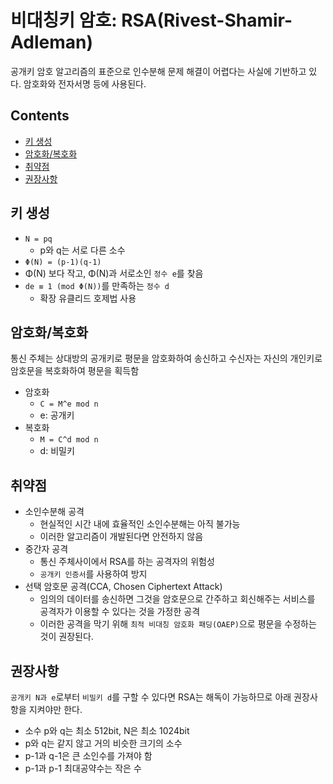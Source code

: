 비대칭키 암호: RSA(Rivest-Shamir-Adleman)
===

공개키 암호 알고리즘의 표준으로 인수분해 문제 해결이 어렵다는 사실에 기반하고 있다. 암호화와 전자서명 등에 사용된다.

Contents
---

- [키 생성](#키-생성)
- [암호화/복호화](#암호화복호화)
- [취약점](#취약점)
- [권장사항](#권장사항)

키 생성
---

- `N = pq`
  - p와 q는 서로 다른 소수
- `Φ(N) = (p-1)(q-1)`
- Φ(N) 보다 작고, Φ(N)과 서로소인 `정수 e`를 찾음
- `de ≡ 1 (mod Φ(N))`를 만족하는 `정수 d`
  - 확장 유클리드 호제법 사용

암호화/복호화
---

통신 주체는 상대방의 공개키로 평문을 암호화하여 송신하고 수신자는 자신의 개인키로 암호문을 복호화하여 평문을 획득함

- 암호화
  - `C = M^e mod n`
  - e: 공개키
- 복호화
  - `M = C^d mod n`
  - d: 비밀키

취약점
---

- 소인수분해 공격
  - 현실적인 시간 내에 효율적인 소인수분해는 아직 불가능
  - 이러한 알고리즘이 개발된다면 안전하지 않음
- 중간자 공격
  - 통신 주체사이에서 RSA를 하는 공격자의 위험성
  - `공개키 인증서`를 사용하여 방지
- 선택 암호문 공격(CCA, Chosen Ciphertext Attack)
  - 임의의 데이터를 송신하면 그것을 암호문으로 간주하고 회신해주는 서비스를 공격자가 이용할 수 있다는 것을 가정한 공격
  - 이러한 공격을 막기 위해 `최적 비대칭 암호화 패딩(OAEP)`으로 평문을 수정하는 것이 권장된다.

권장사항
---

`공개키 N과 e`로부터 `비밀키 d`를 구할 수 있다면 RSA는 해독이 가능하므로 아래 권장사항을 지켜야만 한다.

- 소수 p와 q는 최소 512bit, N은 최소 1024bit
- p와 q는 같지 않고 거의 비슷한 크기의 소수
- p-1과 q-1은 큰 소인수를 가져야 함
- p-1과 p-1 최대공약수는 작은 수
